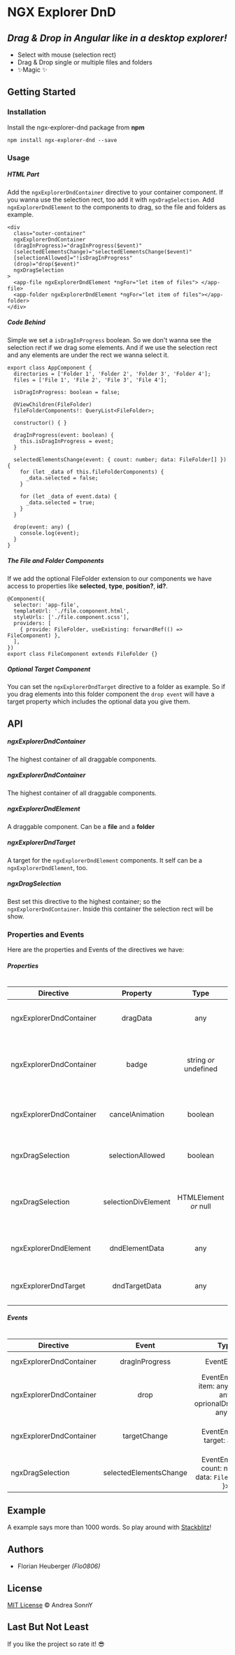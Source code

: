 # NGX Explorer DnD

## _Drag & Drop in Angular like in a desktop explorer!_

- Select with mouse (selection rect)
- Drag & Drop single or multiple files and folders
- ✨Magic ✨

## Getting Started

### Installation

Install the ngx-explorer-dnd package from **npm**

```
npm install ngx-explorer-dnd --save
```

### Usage

##### HTML Part

Add the `ngxExplorerDndContainer` directive to your container component. If you wanna use the selection rect, too add it with `ngxDragSelection`. Add `ngxExplorerDndElement` to the components to drag, so the file and folders as example.

```
<div
  class="outer-container"
  ngxExplorerDndContainer
  (dragInProgress)="dragInProgress($event)"
  (selectedElementsChange)="selectedElementsChange($event)"
  [selectionAllowed]="!isDragInProgress"
  (drop)="drop($event)"
  ngxDragSelection
>
  <app-file ngxExplorerDndElement *ngFor="let item of files"> </app-file>
  <app-folder ngxExplorerDndElement *ngFor="let item of files"></app-folder>
</div>
```

##### Code Behind

Simple we set a `isDragInProgress` boolean. So we don't wanna see the selection rect if we drag some elements. And if we use the selection rect and any elements are under the rect we wanna select it.

```
export class AppComponent {
  directories = ['Folder 1', 'Folder 2', 'Folder 3', 'Folder 4'];
  files = ['File 1', 'File 2', 'File 3', 'File 4'];

  isDragInProgress: boolean = false;

  @ViewChildren(FileFolder)
  fileFolderComponents!: QueryList<FileFolder>;

  constructor() { }

  dragInProgress(event: boolean) {
    this.isDragInProgress = event;
  }

  selectedElementsChange(event: { count: number; data: FileFolder[] }) {
    for (let _data of this.fileFolderComponents) {
      _data.selected = false;
    }

    for (let _data of event.data) {
      _data.selected = true;
    }
  }

  drop(event: any) {
    console.log(event);
  }
}
```

##### The File and Folder Components

If we add the optional FileFolder extension to our components we have access to properties like **selected**, **type**, **position?**, **id?**.

```
@Component({
  selector: 'app-file',
  templateUrl: './file.component.html',
  styleUrls: ['./file.component.scss'],
  providers: [
    { provide: FileFolder, useExisting: forwardRef(() => FileComponent) },
  ],
})
export class FileComponent extends FileFolder {}
```

##### Optional Target Component

You can set the `ngxExplorerDndTarget` directive to a folder as example. So if you drag elements into this folder component the `drop event` will have a target property which includes the optional data you give them.

## API

##### ngxExplorerDndContainer

The highest container of all draggable components.

##### ngxExplorerDndContainer

The highest container of all draggable components.

##### ngxExplorerDndElement

A draggable component. Can be a **file** and a **folder**

##### ngxExplorerDndTarget

A target for the `ngxExplorerDndElement` components. It self can be a `ngxExplorerDndElement`, too.

##### ngxDragSelection

Best set this directive to the highest container; so the `ngxExplorerDndContainer`. Inside this container the selection rect will be show.

### Properties and Events

Here are the properties and Events of the directives we have:

##### Properties

#

| Directive               |      Property       |         Type          |                     Description                     |
| ----------------------- | :-----------------: | :-------------------: | :-------------------------------------------------: |
| ngxExplorerDndContainer |      dragData       |          any          |     Add any optional data for the `drop` event.     |
| ngxExplorerDndContainer |        badge        | string _or_ undefined | If set it shows a custom badge inside drag preview. |
| ngxExplorerDndContainer |   cancelAnimation   |        boolean        | If set to true it cancel the `move back` animation. |
| ngxDragSelection        |  selectionAllowed   |        boolean        |      Set if the selection rect can be showed.       |
| ngxDragSelection        | selectionDivElement | HTMLElement _or_ null |   Set a custom selection rect with custom styles.   |
| ngxExplorerDndElement   |   dndElementData    |          any          |       Any optional data for the `drop` event.       |
| ngxExplorerDndTarget    |    dndTargetData    |          any          |       Any optional data for the `drop` event.       |

##### Events

#

| Directive               |         Event          |                               Type                               |                             Description                             |
| ----------------------- | :--------------------: | :--------------------------------------------------------------: | :-----------------------------------------------------------------: |
| ngxExplorerDndContainer |     dragInProgress     |                      EventEmitter<boolean>                       |               Emitted when drag progress was started.               |
| ngxExplorerDndContainer |          drop          | EventEmitter<{ item: any, target: any, oprionalDragData?: any }> |         Occurs on `ngxExplorerDndElement` will be dropped.          |
| ngxExplorerDndContainer |      targetChange      |                  EventEmitter<{ target: any }>                   | Occurs on any `ngxExplorerDndTarget` is under mouse while dragging. |
| ngxDragSelection        | selectedElementsChange |      EventEmitter<{ count: number, data: `FileFolder[]` }>       |             Occurs when selected Elements are changed.              |

## Example

A example says more than 1000 words. So play around with [Stackblitz][sb]!

## Authors

- Florian Heuberger _(Flo0806)_

## License

[MIT License][mit] © Andrea SonnY

## Last But Not Least

If you like the project so rate it! 😎

[sb]: https://stackblitz.com/edit/angular-ivy-wsegkg?file=src/app/app.component.ts/
[mit]: https://andreasonny.mit-license.org/2019
